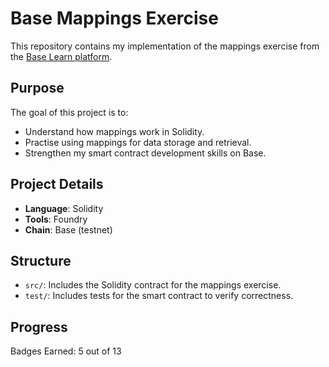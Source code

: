# Base Mappings Exercise

This repository contains my implementation of the mappings exercise from the [Base Learn platform](https://docs.base.org/base-learn/docs/mappings/mappings-exercise/).

## Purpose

The goal of this project is to:
- Understand how mappings work in Solidity.
- Practise using mappings for data storage and retrieval.
- Strengthen my smart contract development skills on Base.

## Project Details

- **Language**: Solidity
- **Tools**: Foundry
- **Chain**: Base (testnet)

## Structure

- `src/`: Includes the Solidity contract for the mappings exercise.
- `test/`: Includes tests for the smart contract to verify correctness.

## Progress
Badges Earned: 5 out of 13

